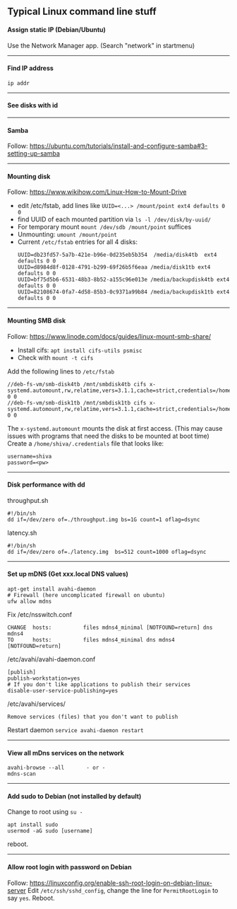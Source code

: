 ## Typical Linux command line stuff


#### Assign static IP (Debian/Ubuntu)
Use the Network Manager app. (Search "network" in startmenu)

---
#### Find IP address
`ip addr`

---
#### See disks with id

---
#### Samba
Follow:  https://ubuntu.com/tutorials/install-and-configure-samba#3-setting-up-samba


---
#### Mounting disk
Follow: https://www.wikihow.com/Linux-How-to-Mount-Drive
- edit /etc/fstab, add lines like `UUID=<...> /mount/point ext4 defaults 0 0`
- find UUID of each mounted partition via `ls -l /dev/disk/by-uuid/`
- For temporary mount `mount /dev/sdb /mount/point` suffices
- Unmounting: `umount /mount/point`
- Current `/etc/fstab` entries for all 4 disks:
    ```
    UUID=db23fd57-5a7b-421e-b96e-0d235eb5b354  /media/disk4tb  ext4  defaults 0 0
    UUID=d8984d8f-0128-4791-b299-69f26b5f6eaa /media/disk1tb ext4 defaults 0 0
    UUID=bf75d5b6-6531-48b3-8b52-a155c96e013e /media/backupdisk4tb ext4 defaults 0 0
    UUID=82108674-0fa7-4d58-85b3-0c9371a99b84 /media/backupdisk1tb ext4 defaults 0 0
    ```


---
#### Mounting SMB disk
Follow: https://www.linode.com/docs/guides/linux-mount-smb-share/
- Install cifs: `apt install cifs-utils psmisc`
- Check with `mount -t cifs`

Add the following lines to `/etc/fstab`
```
//deb-fs-vm/smb-disk4tb /mnt/smbdisk4tb cifs x-systemd.automount,rw,relatime,vers=3.1.1,cache=strict,credentials=/home/shiva/.credentials,uid=1000,gid=1000,file_mode=0777,dir_mode=0777 0 0
//deb-fs-vm/smb-disk1tb /mnt/smbdisk1tb cifs x-systemd.automount,rw,relatime,vers=3.1.1,cache=strict,credentials=/home/shiva/.credentials,uid=1000,gid=1000,file_mode=0777,dir_mode=0777 0 0
```
The `x-systemd.automount` mounts the disk at first access. (This may cause issues with programs that need the disks to be mounted at boot time)\
Create a `/home/shiva/.credentials` file that looks like:
```
username=shiva
password=<pw>
```


---
#### Disk performance with dd
throughput.sh
```
#!/bin/sh
dd if=/dev/zero of=./throughput.img bs=1G count=1 oflag=dsync
```
latency.sh
```
#!/bin/sh
dd if=/dev/zero of=./latency.img  bs=512 count=1000 oflag=dsync
```

---
#### Set up mDNS  (Get xxx.local DNS values)
```
apt-get install avahi-daemon
# Firewall (here uncomplicated firewall on ubuntu)
ufw allow mdns
```
Fix /etc/nsswitch.conf
```
CHANGE  hosts:          files mdns4_minimal [NOTFOUND=return] dns mdns4
TO      hosts:          files mdns4_minimal dns mdns4 [NOTFOUND=return]
```
/etc/avahi/avahi-daemon.conf
```
[publish]
publish-workstation=yes
# If you don't like applications to publish their services
disable-user-service-publishing=yes
```
/etc/avahi/services/
```
Remove services (files) that you don't want to publish
```

Restart daemon
`service avahi-daemon restart`

---
#### View all mDns services on the network
```
avahi-browse --all       - or - 
mdns-scan
```

---
#### Add sudo to Debian (not installed by default)
Change to root using `su -`
```
apt install sudo
usermod -aG sudo [username] 
```
reboot.

---
#### Allow root login with password on Debian
Follow: https://linuxconfig.org/enable-ssh-root-login-on-debian-linux-server
Edit `/etc/ssh/sshd_config`, change the line for `PermitRootLogin` to say `yes`. Reboot.

